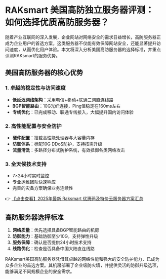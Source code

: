 # RAKsmart 美国高防独立服务器评测：如何选择优质高防服务器？

随着产业互联网的深入发展，企业网站对网络安全的需求日益增长，高防服务器正成为企业用户的首选方案。这类服务器不仅能有效保障网站安全，还能显著提升访问速度，从而优化用户体验。本文将深入分析美国高防服务器的选择标准，并重点评测RAKsmart的服务优势。

## 美国高防服务器的核心优势

### 1. 卓越的稳定性与访问速度
- **低延迟网络架构**：采用电信+移动+联通三网直连线路
- **BGP智能路由**：10G光纤连接，Ping值稳定在160ms左右
- **专线优化**：已完成移动、联通专线接入，大幅提升国内访问体验

### 2. 高性能配置与安全防护
- **硬件配置**：搭载高性能处理器与大容量内存
- **防御体系**：标配10G DDoS防护，支持按需升级
- **流量清洗**：多路径分布式防护系统，有效抵御各类网络攻击

### 3. 全天候技术支持
- 7×24小时实时监控
- 专业运维团队快速响应
- 完善的灾备方案确保业务连续性

👉 [【点击查看】2025年最新 Raksmart 优惠码及特价云服务器方案汇总](https://bit.ly/raksmart)

## 高防服务器选择标准

1. **网络质量**：优先选择具备BGP智能路由的机房
2. **防御能力**：基础防御至少10G，支持弹性升级
3. **服务保障**：确认是否提供24小时技术支持
4. **线路优化**：检查是否具备中国大陆直连线路

RAKsmart美国高防服务器凭借其卓越的网络性能和强大的安全防护能力，已成为众多企业的首选方案。其机房部署了企业级防火墙，并提供灵活的防御升级选项，能够满足不同规模企业的安全需求。